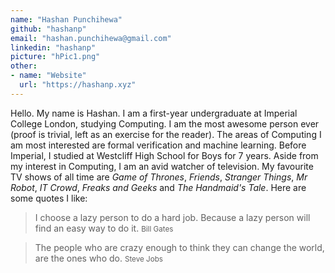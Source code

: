 ```yaml
---
name: "Hashan Punchihewa"
github: "hashanp"
email: "hashan.punchihewa@gmail.com"
linkedin: "hashanp"
picture: "hPic1.png"
other: 
- name: "Website"
  url: "https://hashanp.xyz"
---
```


Hello. My name is Hashan. I am a first-year undergraduate at Imperial College London, studying Computing. I am the most awesome person ever (proof is trivial, left as an exercise for the reader). The areas of Computing I am most interested are formal verification and machine learning. Before Imperial, I studied at Westcliff High School for Boys for 7 years. Aside from my interest in Computing, I am an avid watcher of television. My favourite TV shows of all time are *Game of Thrones*, *Friends*, *Stranger Things*, *Mr Robot*, *IT Crowd*, *Freaks and Geeks* and *The Handmaid's Tale*. Here are some quotes I like:

> I choose a lazy person to do a hard job. Because a lazy person will find an easy way to do it. <small>Bill Gates</small>

> The people who are crazy enough to think they can change the world, are the ones who do. <small>Steve Jobs</small>
